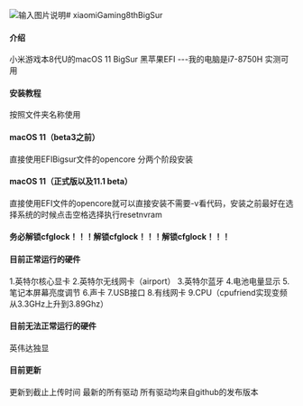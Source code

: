 ![输入图片说明](https://github.com/1161474617/xiaomiGaming8thBigSur/blob/master/BigSur.png)# xiaomiGaming8thBigSur

#### 介绍
小米游戏本8代U的macOS 11 BigSur 黑苹果EFI
---我的电脑是i7-8750H 实测可用

#### 安装教程
按照文件夹名称使用
#### macOS 11（beta3之前）
直接使用EFIBigsur文件的opencore 分两个阶段安装
#### macOS 11（正式版以及11.1 beta）
直接使用EFI文件的opencore就可以直接安装不需要-v看代码，安装之前最好在选择系统的时候点击空格选择执行resetnvram 
#### 务必解锁cfglock！！！解锁cfglock！！！解锁cfglock！！！ ####
#### 目前正常运行的硬件 ####
1.英特尔核心显卡
2.英特尔无线网卡（airport）
3.英特尔蓝牙
4.电池电量显示
5.笔记本屏幕亮度调节
6.声卡
7.USB接口
8.有线网卡
9.CPU（cpufriend实现变频从3.3GHz上升到3.89Ghz）
#### 目前无法正常运行的硬件 ####
英伟达独显

#### 目前更新 ####
更新到截止上传时间 最新的所有驱动
所有驱动均来自github的发布版本




